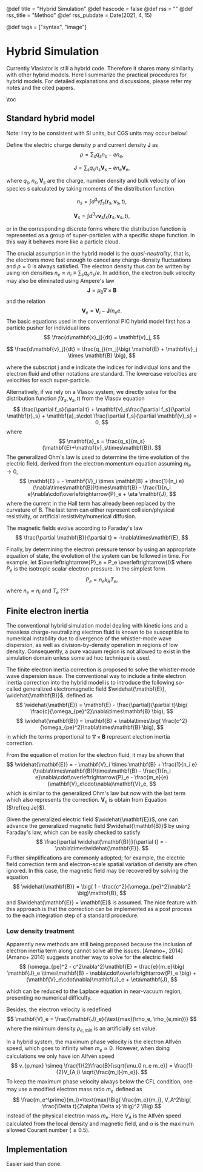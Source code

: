 @def title = "Hybrid Simulation"
@def hascode = false
@def rss = ""
@def rss_title = "Method"
@def rss_pubdate = Date(2021, 4, 15)

@def tags = ["syntax", "image"]

# Hybrid Simulation

Currently Vlasiator is still a hybrid code. Therefore it shares many similarity with other hybrid models. Here I summarize the practical procedures for hybrid models. For detailed explanations and discussions, please refer my notes and the cited papers.

\toc

## Standard hybrid model

Note: I try to be consistent with SI units, but CGS units may occur below!

Define the electric charge density ρ and current density $\mathbf{J}$ as
$$
\rho = \sum_s q_s n_s - en_e,
$$

$$
\mathbf{J} = \sum_s q_s n_s \mathbf{V}_s - e n_e \mathbf{V}_e,
$$

where $q_s, n_s, \mathbf{V}_s$ are the charge, number density and bulk velocity of ion species s calculated by taking moments of the distribution function


$$
n_s = \int d^3 v f_s(\mathbf{r}_s,\mathbf{v}_s,t),
$$

$$
\mathbf{V}_s = \int d^3 v \mathbf{v}_s f_s(\mathbf{r}_s,\mathbf{v}_s,t),
$$

or in the corresponding discrete forms where the distribution function is represented as a group of super-particles with a specific shape function. In this way it behaves more like a particle cloud.



The crucial assumption in the hybrid model is the *quasi-neutrality*, that is, the electrons move fast enough to cancel any charge-density fluctuations and $\rho=0$ is always satisfied.
The electron density thus can be written by using ion densities $n_e \approx n_i \equiv \sum_s q_s n_s /e$.
In addition, the electron bulk velocity may also be eliminated using Ampere's law
$$
\mathbf{J} = \mu_0\nabla\times\mathbf{B}
$$
and the relation
$$
\mathbf{V}_e = \mathbf{V}_i - \mathbf{J}/n_e e. \label{eq:Je}
$$
The basic equations used in the conventional PIC hybrid model first has a particle pusher for individual ions 
$$
\frac{d\mathbf{x}_j}{dt} = \mathbf{v}_j,
$$

$$
\frac{d\mathbf{v}_j}{dt} = \frac{q_j}{m_j}\big( \mathbf{E} + \mathbf{v}_j \times \mathbf{B} \big),
$$

where the subscript j and e indicate the indices for individual ions and the electron fluid and other notations are standard. The lowercase velocities are velocities for each super-particle.



Alternatively, if we rely on a Vlasov system, we directly solve for the distribution function $f(\mathbf{r}_s, \mathbf{v}_s, t)$ from the Vlasov equation
$$
\frac{\partial f_s}{\partial t} + \mathbf{v}_s\frac{\partial f_s}{\partial \mathbf{r}_s} + \mathbf{a}_s\cdot \frac{\partial f_s}{\partial \mathbf{v}_s} = 0,
$$
where
$$
\mathbf{a}_s = \frac{q_s}{m_s}(\mathbf{E}+\mathbf{v}_s\times\mathbf{B}).
$$
The generalized Ohm's law is used to determine the time evolution of the electric field, derived from the electron momentum equation assuming $m_e \rightarrow 0$,
$$
\mathbf{E} = - \mathbf{V}_i \times \mathbf{B} + \frac{1}{n_i e}(\nabla\times\mathbf{B})\times\mathbf{B} - \frac{1}{n_i e}\nabla\cdot\overleftrightarrow{P}_e + \eta \mathbf{J},
$$
where the current in the Hall term has already been replaced by the curvature of B. The last term can either represent collision/physical resistivity, or artificial resistivity/numerical diffusion.


The magnetic fields evolve according to Faraday's law
$$
\frac{\partial \mathbf{B}}{\partial t} = -\nabla\times\mathbf{E},
$$




Finally, by determining the electron pressure tensor by using an appropriate equation of state, the evolution of the system can be followed in time. For example, let $\overleftrightarrow{P}_e = P_e \overleftrightarrow{I}$ where $P_e$ is the isotropic scalar electron pressure. In the simplest form
$$
P_e = n_e k_B T_e,
$$
where $n_e \approx n_i$ and $T_e$ ???



## Finite electron inertia

The conventional hybrid simulation model dealing with kinetic ions and a massless charge-neutralizing electron fluid is known to be susceptible to numerical instability due to divergence of the whistler-mode wave dispersion, as well as division-by-density operation in regions of low density. Consequently, a pure vacuum region is not allowed to exist in the simulation domain unless some ad hoc technique is used.

The finite electron inertia correction is proposed to solve the whistler-mode wave dispersion issue. The conventional way to include a finite electron inertia correction into the hybrid model is to introduce the following so-called generalized electromagnetic field $\widehat{\mathbf{E}}, \widehat{\mathbf{B}}$, defined as 
$$
\widehat{\mathbf{E}} = \mathbf{E} - \frac{\partial}{\partial t}\big( \frac{c}{\omega_{pe}^2}\nabla\times\mathbf{B} \big),
$$
$$
\widehat{\mathbf{B}} = \mathbf{B} + \nabla\times\big( \frac{c^2}{\omega_{pe}^2}\nabla\times\mathbf{B} \big),
$$
in which the terms proportional to $\nabla\times\mathbf{B}$ represent electron inertia correction.

From the equation of motion for the electron fluid, it may be shown that
$$
\widehat{\mathbf{E}} = - \mathbf{V}_i \times \mathbf{B} + \frac{1}{n_i e}(\nabla\times\mathbf{B})\times\mathbf{B} - \frac{1}{n_i e}\nabla\cdot\overleftrightarrow{P}_e - \frac{m_e}{e}(\mathbf{V}_e\cdot\nabla)\mathbf{V}_e,
$$
which is similar to the generalized Ohm's law but now with the last term which also represents the correction. $\mathbf{V}_e$ is obtain from Equation ($\ref{eq:Je}$).

Given the generalized electric field $\widehat{\mathbf{E}}$, one can advance the generalized magnetic field $\widehat{\mathbf{B}}$ by using Faraday's law, which can be easily checked to satisfy
$$
\frac{\partial \widehat{\mathbf{B}}}{\partial t} = -\nabla\times\widehat{\mathbf{E}}.
$$
Further simplifications are commonly adopted; for example, the electric field correction term and electron-scale spatial variation of density are often ignored. In this case, the magnetic field may be recovered by solving the equation
$$
\widehat{\mathbf{B}} = \big( 1 - \frac{c^2}{\omega_{pe}^2}\nabla^2 \big)\mathbf{B},
$$
and $\widehat{\mathbf{E}} = \mathbf{E}$ is assumed. The nice feature with this approach is that the correction can be implemented as a post process to the each integration step of a standard procedure.

### Low density treatment

Apparently new methods are still being proposed because the inclusion of electron inertia term along cannot solve all the issues. [Amano+, 2014](Amano+ 2014) suggests another way to solve for the electric field
$$
(\omega_{pe}^2 - c^2\nabla^2)\mathbf{E} = \frac{e}{m_e}\big( \mathbf{J}_e \times\mathbf{B} - \nabla\cdot\overleftrightarrow{P}_e \big) + (\mathbf{V}_e\cdot\nabla)\mathbf{J}_e + \eta\mathbf{J},
$$

which can be reduced to the Laplace equation in near-vacuum region, presenting no numerical difficulty.

Besides, the electron velocity is redefined
$$
\mathbf{V}_e = \frac{\mathbf{J}_e}{\text{max}(\rho_e, \rho_{e,min})}
$$
where the minimum density $\rho_{e,min}$ is an artificially set value.

In a hybrid system, the maximum phase velocity is the electron Alfvén speed, which goes to infinity when $m_e \approx 0$. However, when doing calculations we only have ion Alfvén speed
$$
v_{p,max} \simeq \frac{1}{2}\frac{B}{\sqrt{\mu_0 n_e m_e}} = \frac{1}{2}V_{A,i} \sqrt{\frac{m_i}{m_e}}.
$$
To keep the maximum phase velocity always below the CFL condition, one may use a modified electron mass ratio $m_e^\prime$ defined as
$$
\frac{m_e^\prime}{m_i}=\text{max}\Big( \frac{m_e}{m_i}, V_A^2\big( \frac{\Delta t}{2\alpha \Delta x} \big)^2 \Big)
$$
instead of the physical electron mass $m_e$.
Here $V_A$ is the Alfvén speed calculated from the local density and magnetic field, and $\alpha$ is the maximum allowed Courant number ($\le 0.5$).

## Implementation

Easier said than done.

[Amano+ 2014]: https://doi.org/10.1016/j.jcp.2014.06.048